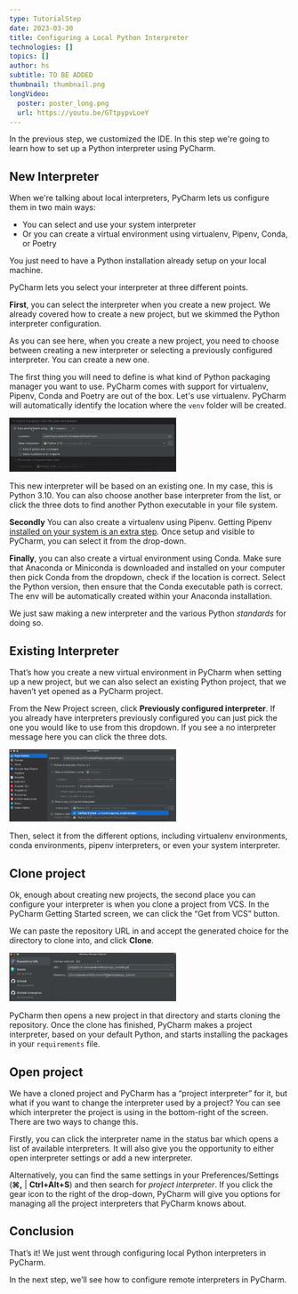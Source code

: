 ```yaml
---
type: TutorialStep
date: 2023-03-30
title: Configuring a Local Python Interpreter
technologies: []
topics: []
author: hs
subtitle: TO BE ADDED
thumbnail: thumbnail.png
longVideo:
  poster: poster_long.png
  url: https://youtu.be/GTtpypvLoeY
---
```


In the previous step, we customized the IDE. In this step we're going to learn how to set up a Python interpreter using PyCharm.

## New Interpreter

When we're talking about local interpreters, PyCharm lets us configure them in two main ways:
- You can select and use your system interpreter
- Or you can create a virtual environment using virtualenv, Pipenv, Conda, or Poetry 

You just need to have a Python installation already setup on your local machine.

PyCharm lets you select your interpreter at three different points.

**First**, you can select the interpreter when you create a new project. We already covered how to create a new project, but we skimmed the Python interpreter configuration. 

As you can see here, when you create a new project, you need to choose between creating a new interpreter or selecting a previously configured interpreter. You can create a new one.

The first thing you will need to define is what kind of Python packaging manager you want to use. PyCharm comes with support for virtualenv, Pipenv, Conda and Poetry are out of the box. Let's use virtualenv. PyCharm will automatically identify the location where the `venv` folder will be created.

<img src="virtualenv_interpreter.png" alt="virtualenv_interpreter" width="300"/>

This new interpreter will be based on an existing one. In my case, this is Python 3.10. You can also choose another base interpreter from the list, or click the three dots to find another Python executable in your file system.

**Secondly** You can also create a virtualenv using Pipenv. Getting Pipenv [installed on your system is an extra step](https://pipenv.pypa.io/en/latest/install/). Once setup and visible to PyCharm, you can select it from the drop-down. 

**Finally**, you can also create a virtual environment using Conda. Make sure that Anaconda or Miniconda is downloaded and installed on your computer then pick Conda from the dropdown, check if the location is correct. Select the Python version, then ensure that the Conda executable path is correct. The env will be automatically created within your Anaconda installation.

We just saw making a new interpreter and the various Python *standards* for doing so.

## Existing Interpreter
That’s how you create a new virtual environment in PyCharm when setting up a new project, but we can also select an existing Python project, that we haven’t yet opened as a PyCharm project. 

From the New Project screen, click **Previously configured interpreter**. If you already have interpreters previously configured you can just pick the one you would like to use from this dropdown. If you see a no interpreter message here you can click the three dots.

<img src="existing-interpreter.png" alt="Existing Interpreter" width="300"/>

Then, select it from the different options, including virtualenv environments, conda environments, pipenv interpreters, or even your system interpreter.

## Clone project
Ok, enough about creating new projects, the second place you can configure your interpreter is when you clone a project from VCS. In the PyCharm Getting Started screen, we can click the “Get from VCS” button. 

We can paste the repository URL in and accept the generated choice for the directory to clone into, and click **Clone**.

<img src="clone-project.png" alt="Clone project" width="300"/>

PyCharm then opens a new project in that directory and starts cloning the repository. Once the clone has finished, PyCharm makes a project interpreter, based on your default Python, and starts installing the packages in your `requirements` file. 

## Open project
We have a cloned project and PyCharm has a “project interpreter” for it, but what if you want to change the interpreter used by a project? You can see which interpreter the project is using in the bottom-right of the screen. There are two ways to change this. 

Firstly, you can click the interpreter name in the status bar which opens a list of available interpreters. It will also give you the opportunity to either open interpreter settings or add a new interpreter.

Alternatively, you can find the same settings in your Preferences/Settings (**⌘,** | **Ctrl+Alt+S**) and then search for *project interpreter*. If you click the gear icon to the right of the drop-down, PyCharm will give you options for managing all the project interpreters that PyCharm knows about. 

## Conclusion
That’s it! We just went through configuring local Python interpreters in PyCharm.

In the next step, we’ll see how to configure remote interpreters in PyCharm.



